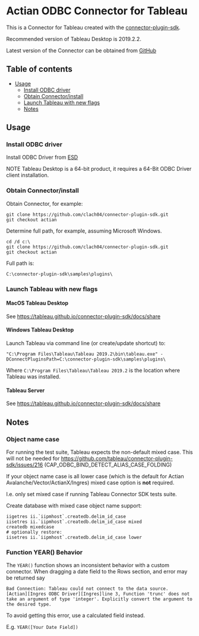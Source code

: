 Actian ODBC Connector for Tableau
=================================

This is a Connector for Tableau created with the [connector-plugin-sdk](https://github.com/tableau/connector-plugin-sdk).

Recommended version of Tableau Desktop is 2019.2.2.

Latest version of the Connector can be obtained from
[GitHub](https://github.com/clach04/connector-plugin-sdk/tree/actian/samples/plugins/actian_odbc)

Table of contents
-----------------

  * [Usage](#usage)
    + [Install ODBC driver](#install-odbc-driver)
    + [Obtain Connector/install](#obtain-connector-install)
    + [Launch Tableau with new flags](#launch-tableau-with-new-flags)
    + [Notes](#notes)


Usage
-----

### Install ODBC driver

Install ODBC Driver from [ESD](https://esd.actian.com/product/Avalanche/Client_Runtime)

NOTE Tableau Desktop is a 64-bit product, it requires a 64-Bit ODBC Driver client installation.

### Obtain Connector/install

Obtain Connector, for example:

    git clone https://github.com/clach04/connector-plugin-sdk.git
    git checkout actian

Determine full path, for example, assuming Microsoft Windows.

    cd /d c:\
    git clone https://github.com/clach04/connector-plugin-sdk.git
    git checkout actian

Full path is:

    C:\connector-plugin-sdk\samples\plugins\

### Launch Tableau with new flags

#### MacOS Tableau Desktop

See https://tableau.github.io/connector-plugin-sdk/docs/share

#### Windows Tableau Desktop

Launch Tableau via command line (or create/update shortcut) to:

    "C:\Program Files\Tableau\Tableau 2019.2\bin\tableau.exe" -DConnectPluginsPath=C:\connector-plugin-sdk\samples\plugins\

Where `C:\Program Files\Tableau\Tableau 2019.2` is the location where Tableau was installed.

#### Tableau Server

See https://tableau.github.io/connector-plugin-sdk/docs/share


Notes
-----

### Object name case

For running the test suite, Tableau expects the non-default mixed case. This will not be needed for https://github.com/tableau/connector-plugin-sdk/issues/216 (CAP_ODBC_BIND_DETECT_ALIAS_CASE_FOLDING)

If your object name case is all lower case (which is the default for Actian Avalanche/Vector/ActianX/Ingres) mixed case option is **not** required.

I.e. only set mixed case if running Tableau Connector SDK tests suite.

Create database with mixed case object name support:

    iigetres ii.`iipmhost`.createdb.delim_id_case
    iisetres ii.`iipmhost`.createdb.delim_id_case mixed
    createdb mixedcase
    # optionally restore:
    iisetres ii.`iipmhost`.createdb.delim_id_case lower

### Function YEAR() Behavior

The `YEAR()` function shows an inconsistent behavior with a custom connector. When dragging a date field to the Rows section, and error may be returned say

    Bad Connection: Tableau could not connect to the data source.
    [Actian][Ingres ODBC Driver][Ingres]line 3, Function 'trunc' does not take an argument of type 'integer'. Explicitly convert the argument to the desired type.

To avoid getting this error, use a calculated field instead.

E.g. `YEAR([Your Date Field])`
